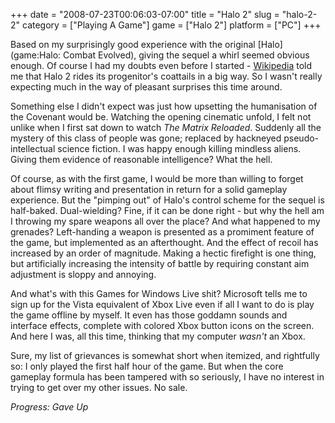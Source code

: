 +++
date = "2008-07-23T00:06:03-07:00"
title = "Halo 2"
slug = "halo-2-2"
category = ["Playing A Game"]
game = ["Halo 2"]
platform = ["PC"]
+++

Based on my surprisingly good experience with the original [Halo](game:Halo: Combat Evolved), giving the sequel a whirl seemed obvious enough.  Of course I had my doubts even before I started - <a href="http://en.wikipedia.org/wiki/Halo_2">Wikipedia</a> told me that Halo 2 rides its progenitor's coattails in a big way.  So I wasn't really expecting much in the way of pleasant surprises this time around.

Something else I didn't expect was just how upsetting the humanisation of the Covenant would be.  Watching the opening cinematic unfold, I felt not unlike when I first sat down to watch <i>The Matrix Reloaded</i>.  Suddenly all the mystery of this class of people was gone; replaced by hackneyed pseudo-intellectual science fiction.  I was happy enough killing mindless aliens.  Giving them evidence of reasonable intelligence?  What the hell.

Of course, as with the first game, I would be more than willing to forget about flimsy writing and presentation in return for a solid gameplay experience.  But the "pimping out" of Halo's control scheme for the sequel is half-baked.  Dual-wielding?  Fine, if it can be done right - but why the hell am I throwing my spare weapons all over the place?  And what happened to my grenades?  Left-handing a weapon is presented as a promiment feature of the game, but implemented as an afterthought.  And the effect of recoil has increased by an order of magnitude.  Making a hectic firefight is one thing, but artificially increasing the intensity of battle by requiring constant aim adjustment is sloppy and annoying.

And what's with this Games for Windows Live shit?  Microsoft tells me to sign up for the Vista equivalent of Xbox Live even if all I want to do is play the game offline by myself.  It even has those goddamn sounds and interface effects, complete with colored Xbox button icons on the screen.  And here I was, all this time, thinking that my computer <i>wasn't</i> an Xbox.

Sure, my list of grievances is somewhat short when itemized, and rightfully so: I only played the first half hour of the game.  But when the core gameplay formula has been tampered with so seriously, I have no interest in trying to get over my other issues.  No sale.

<i>Progress: Gave Up</i>